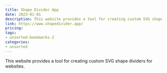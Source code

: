 ```yaml
---
title: Shape Divider App
date: 2023-01-01
description: This website provides a tool for creating custom SVG shape dividers for websites.
link: https://www.shapedivider.app/
pricing: 
tags: 
- unsorted-bookmarks-2 
categories: 
- unsorted 
---
```


This website provides a tool for creating custom SVG shape dividers for websites.